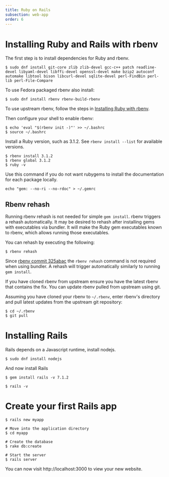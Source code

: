 ```yaml
---
title: Ruby on Rails      
subsection: web-app
order: 6
---
```


# Installing Ruby and Rails with rbenv

The first step is to install dependencies for Ruby and rbenv.

```console
$ sudo dnf install git-core zlib zlib-devel gcc-c++ patch readline-devel libyaml-devel libffi-devel openssl-devel make bzip2 autoconf automake libtool bison libcurl-devel sqlite-devel perl-FindBin perl-lib perl-File-Compare
```

To use Fedora packaged rbenv also install:
```console
$ sudo dnf install rbenv rbenv-build-rbenv
```

To use upstream rbenv, follow the steps in [Installing Ruby with
rbenv](/tech/languages/ruby/ruby-installation.html#installing-ruby-with-rbenv).

Then configure your shell to enable rbenv:

```console
$ echo 'eval "$(rbenv init -)"' >> ~/.bashrc
$ source ~/.bashrc
```

Install a Ruby version, such as 3.1.2. See `rbenv install --list` for available versions.

```console
$ rbenv install 3.1.2
$ rbenv global 3.1.2
$ ruby -v
```
Use this command if you do not want rubygems to install the documentation for each package locally.

```console
echo "gem: --no-ri --no-rdoc" > ~/.gemrc
```

## Rbenv rehash

Running rbenv rehash is not needed for simple `gem install`. rbenv triggers a rehash automatically.
It may be desired to rehash after installing gems with executables via bundler.
It will make the Ruby gem executables known to rbenv, which allows running those executables.

You can rehash by executing the following:

```console
$ rbenv rehash
```

Since [rbenv commit 325abac](https://github.com/rbenv/rbenv/commit/325abac17de79a230152bb7038126a0641c6aa64)
the `rbenv rehash` command is not required when using bundler.
A rehash will trigger automatically similarly to running `gem install`.

If you have cloned rbenv from upstream ensure you have the latest rbenv that contains the fix.
You can update rbenv pulled from upstream using git.

Assuming you have cloned your rbenv to `~/.rbenv`, enter rbenv's directory and pull latest updates
from the upstream git repository:

```console
$ cd ~/.rbenv
$ git pull
```

# Installing Rails

Rails depends on a Javascript runtime, install nodejs.

```console
$ sudo dnf install nodejs
```

And now install Rails

```console
$ gem install rails -v 7.1.2
```

```console
$ rails -v
```

# Create your first Rails app

```console
$ rails new myapp

# Move into the application directory
$ cd myapp

# Create the database
$ rake db:create

# Start the server
$ rails server
```
You can now visit http://localhost:3000 to view your new website.
